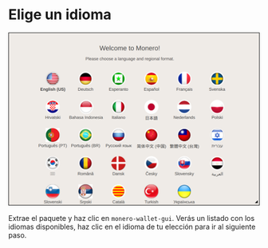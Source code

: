 # Elige un idioma
![Selección del idioma.](media/wizard_1-lang.png)

Extrae el paquete y haz clic en `monero-wallet-gui`. Verás un listado con los idiomas disponibles, haz clic en el idioma de tu elección para ir al siguiente paso.


